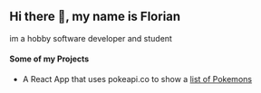 ## Hi there 👋, my name is **Florian**
im a hobby software developer and student

#### Some of my Projects
- A React App that uses pokeapi.co to show a [list of Pokemons](https://github.com/MineLPPhynix/pokemon-list-react)
